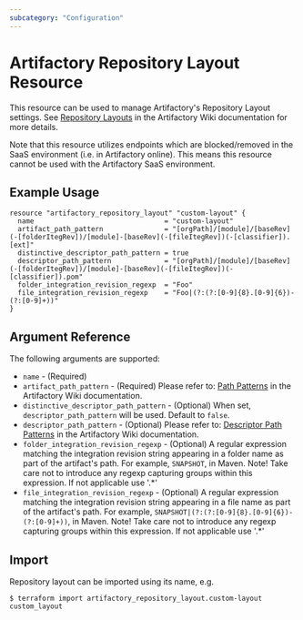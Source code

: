 ```yaml
---
subcategory: "Configuration"
---
```

# Artifactory Repository Layout Resource

This resource can be used to manage Artifactory's Repository Layout settings. See [Repository Layouts](https://www.jfrog.com/confluence/display/JFROG/Repository+Layouts) in the Artifactory Wiki documentation for more details.

Note that this resource utilizes endpoints which are blocked/removed in the SaaS environment (i.e. in Artifactory online).
This means this resource cannot be used with the Artifactory SaaS environment.

## Example Usage

```hcl
resource "artifactory_repository_layout" "custom-layout" {
  name                                = "custom-layout"
  artifact_path_pattern               = "[orgPath]/[module]/[baseRev](-[folderItegRev])/[module]-[baseRev](-[fileItegRev])(-[classifier]).[ext]"
  distinctive_descriptor_path_pattern = true
  descriptor_path_pattern             = "[orgPath]/[module]/[baseRev](-[folderItegRev])/[module]-[baseRev](-[fileItegRev])(-[classifier]).pom"
  folder_integration_revision_regexp  = "Foo"
  file_integration_revision_regexp    = "Foo|(?:(?:[0-9]{8}.[0-9]{6})-(?:[0-9]+))"
}
```

## Argument Reference

The following arguments are supported:

* `name` - (Required)
* `artifact_path_pattern` - (Required) Please refer to: [Path Patterns](https://www.jfrog.com/confluence/display/JFROG/Repository+Layouts#RepositoryLayouts-ModulesandPathPatternsusedbyRepositoryLayouts) in the Artifactory Wiki documentation.
* `distinctive_descriptor_path_pattern` - (Optional) When set, `descriptor_path_pattern` will be used. Default to `false`.
* `descriptor_path_pattern` - (Optional) Please refer to: [Descriptor Path Patterns](https://www.jfrog.com/confluence/display/JFROG/Repository+Layouts#RepositoryLayouts-DescriptorPathPatterns) in the Artifactory Wiki documentation.
* `folder_integration_revision_regexp` - (Optional) A regular expression matching the integration revision string appearing in a folder name as part of the artifact's path. For example, `SNAPSHOT`, in Maven. Note! Take care not to introduce any regexp capturing groups within this expression. If not applicable use '.*'
* `file_integration_revision_regexp` - (Optional) A regular expression matching the integration revision string appearing in a file name as part of the artifact's path. For example, `SNAPSHOT|(?:(?:[0-9]{8}.[0-9]{6})-(?:[0-9]+))`, in Maven. Note! Take care not to introduce any regexp capturing groups within this expression. If not applicable use '.*'

## Import

Repository layout can be imported using its name, e.g.

```
$ terraform import artifactory_repository_layout.custom-layout custom_layout
```
